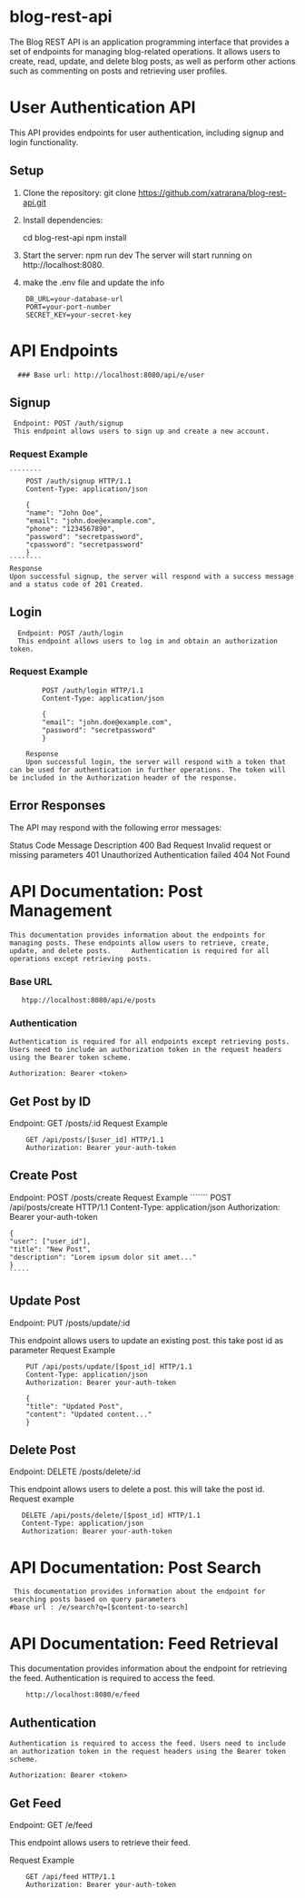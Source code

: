 # blog-rest-api
The Blog REST API is an application programming interface that provides a set of endpoints for managing blog-related operations. It allows users to create, read, update, and delete blog posts, as well as perform other actions such as commenting on posts and retrieving user profiles.

# User Authentication API

This API provides endpoints for user authentication, including signup and login functionality.

## Setup

1. Clone the repository:
   git clone https://github.com/xatrarana/blog-rest-api.git 
   
2. Install dependencies:
 
    cd blog-rest-api
    npm install

3. Start the server:
    npm run dev
    The server will start running on http://localhost:8080.

4. make the .env file and update the info
```
    DB_URL=your-database-url
    PORT=your-port-number
    SECRET_KEY=your-secret-key
```

# API Endpoints
      ### Base url: http://localhost:8080/api/e/user 
  ## Signup
     Endpoint: POST /auth/signup
     This endpoint allows users to sign up and create a new account.
  ### Request Example
    ````````
        POST /auth/signup HTTP/1.1
        Content-Type: application/json

        {
        "name": "John Doe",
        "email": "john.doe@example.com",
        "phone": "1234567890",
        "password": "secretpassword",
        "cpassword": "secretpassword"
        }
    ````````
    Response
    Upon successful signup, the server will respond with a success message and a status code of 201 Created.
  
  ## Login
      Endpoint: POST /auth/login
      This endpoint allows users to log in and obtain an authorization token.
  ### Request Example
````````
        POST /auth/login HTTP/1.1
        Content-Type: application/json

        {
        "email": "john.doe@example.com",
        "password": "secretpassword"
        }
````````
        Response
        Upon successful login, the server will respond with a token that can be used for authentication in further operations. The token will be included in the Authorization header of the response.
## Error Responses
The API may respond with the following error messages:

Status Code	Message	Description
400	Bad Request	Invalid request or missing parameters
401	Unauthorized	Authentication failed
404	Not Found	

# API Documentation: Post Management

    This documentation provides information about the endpoints for managing posts. These endpoints allow users to retrieve, create, update, and delete posts.     Authentication is required for all operations except retrieving posts.
  ### Base URL
  ````
     htpp://localhost:8080/api/e/posts 
  ````
  ### Authentication
    Authentication is required for all endpoints except retrieving posts. Users need to include an authorization token in the request headers using the Bearer token scheme.

    Authorization: Bearer <token>
## Get Post by ID
Endpoint: GET /posts/:id
    Request Example
````
    GET /api/posts/[$user_id] HTTP/1.1
    Authorization: Bearer your-auth-token
````
## Create Post
Endpoint: POST /posts/create
    Request Example
    ```````
    POST /api/posts/create HTTP/1.1
    Content-Type: application/json
    Authorization: Bearer your-auth-token

    {
    "user": ["user_id"],
    "title": "New Post",
    "description": "Lorem ipsum dolor sit amet..."
    }
    `````
## Update Post
Endpoint: PUT /posts/update/:id

This endpoint allows users to update an existing post. this take post id as parameter
Request Example
`````
    PUT /api/posts/update/[$post_id] HTTP/1.1
    Content-Type: application/json
    Authorization: Bearer your-auth-token

    {
    "title": "Updated Post",
    "content": "Updated content..."
    }
`````
## Delete Post
Endpoint: DELETE /posts/delete/:id

This endpoint allows users to delete a post. this will take the post id.
 Request example
 ``````
    DELETE /api/posts/delete/[$post_id] HTTP/1.1
    Content-Type: application/json
    Authorization: Bearer your-auth-token
``````
# API Documentation: Post Search
     This documentation provides information about the endpoint for searching posts based on query parameters
    #base url : /e/search?q=[$content-to-search]

# API Documentation: Feed Retrieval
This documentation provides information about the endpoint for retrieving the feed. Authentication is required to access the feed.
```
    http://localhost:8080/e/feed
```
## Authentication
    Authentication is required to access the feed. Users need to include an authorization token in the request headers using the Bearer token scheme.
````
Authorization: Bearer <token>
````
## Get Feed
Endpoint: GET /e/feed

This endpoint allows users to retrieve their feed.

Request Example
```
    GET /api/feed HTTP/1.1
    Authorization: Bearer your-auth-token
```
